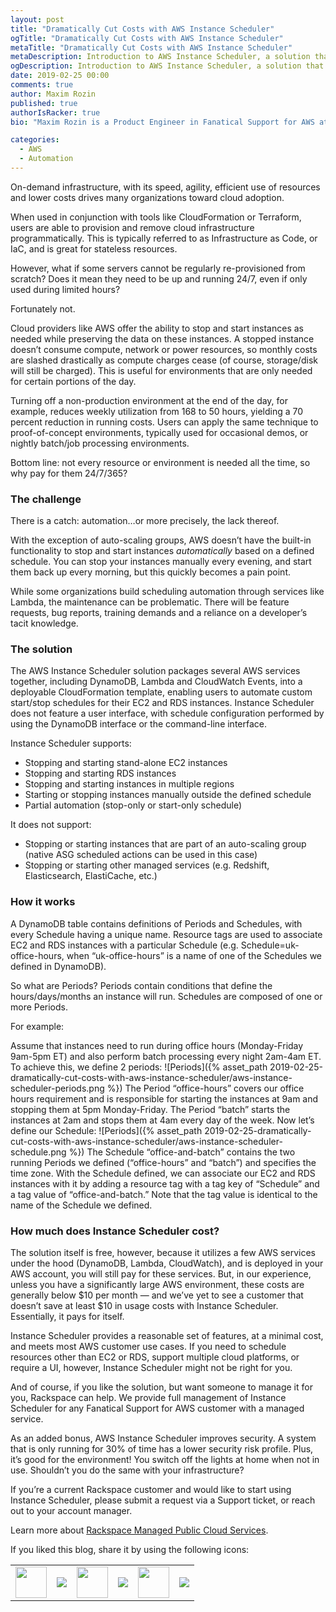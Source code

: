 ```yaml
---
layout: post
title: "Dramatically Cut Costs with AWS Instance Scheduler"
ogTitle: "Dramatically Cut Costs with AWS Instance Scheduler"
metaTitle: "Dramatically Cut Costs with AWS Instance Scheduler"
metaDescription: Introduction to AWS Instance Scheduler, a solution that enables customers to configure custom start and stop schedules for their EC2 and RDS instances.
ogDescription: Introduction to AWS Instance Scheduler, a solution that enables customers to configure custom start and stop schedules for their EC2 and RDS instances.
date: 2019-02-25 00:00
comments: true
author: Maxim Rozin
published: true
authorIsRacker: true
bio: "Maxim Rozin is a Product Engineer in Fanatical Support for AWS at Rackspace, where he has worked since 2009. He spent the last 17 years in IT and holds all 5 of the Associate and Professional level AWS certifications. When he is not at work, Maxim is likely snowboarding or hiking in the Alps."

categories:
  - AWS
  - Automation
---
```


On-demand infrastructure, with its speed, agility, efficient use of resources and lower costs drives many organizations toward cloud adoption. 

When used in conjunction with tools like CloudFormation or Terraform, users are able to provision and remove cloud infrastructure programmatically. This is typically referred to as Infrastructure as Code, or IaC, and is great for stateless resources.

However, what if some servers cannot be regularly re-provisioned from scratch? Does it mean they need to be up and running 24/7, even if only used during limited hours? 

Fortunately not. 

<!-- more -->

Cloud providers like AWS offer the ability to stop and start instances as needed while preserving the data on these instances. A stopped instance doesn’t consume compute, network or power resources, so monthly costs are slashed drastically as compute charges cease (of course, storage/disk will still be charged). This is useful for environments that are only needed for certain portions of the day. 

Turning off a non-production environment at the end of the day, for example, reduces weekly utilization from 168 to 50 hours, yielding a 70 percent reduction in running costs. Users can apply the same technique to proof-of-concept environments, typically used for occasional demos, or nightly batch/job processing environments. 

Bottom line: not every resource or environment is needed all the time, so why pay for them 24/7/365?
 
### The challenge

There is a catch: automation…or more precisely, the lack thereof. 

With the exception of auto-scaling groups, AWS doesn’t have the built-in functionality to stop and start instances *automatically* based on a defined schedule. You can stop your instances manually every evening, and start them back up every morning, but this quickly becomes a pain point. 

While some organizations build scheduling automation through services like Lambda, the maintenance can be problematic. There will be feature requests, bug reports, training demands and a reliance on a developer’s tacit knowledge.
 
### The solution

The AWS Instance Scheduler solution packages several AWS services together, including DynamoDB, Lambda and CloudWatch Events, into a deployable CloudFormation template, enabling users to automate custom start/stop schedules for their EC2 and RDS instances. Instance Scheduler does not feature a user interface, with schedule configuration performed by using the DynamoDB interface or the command-line interface.
 
Instance Scheduler supports:

* Stopping and starting stand-alone EC2 instances
* Stopping and starting RDS instances
* Stopping and starting instances in multiple regions
* Starting or stopping instances manually outside the defined schedule
* Partial automation (stop-only or start-only schedule)

It does not support:

* Stopping or starting instances that are part of an auto-scaling group (native ASG scheduled actions can be used in this case)
* Stopping or starting other managed services (e.g. Redshift, Elasticsearch, ElastiCache, etc.)

### How it works

A DynamoDB table contains definitions of Periods and Schedules, with every Schedule having a unique name. Resource tags are used to associate EC2 and RDS instances with a particular Schedule (e.g. Schedule=uk-office-hours, when “uk-office-hours” is a name of one of the Schedules we defined in DynamoDB). 

So what are Periods? Periods contain conditions that define the hours/days/months an instance will run. Schedules are composed of one or more Periods.

For example:

Assume that instances need to run during office hours (Monday-Friday 9am-5pm ET) and also perform batch processing every night 2am-4am ET. To achieve this, we define 2 periods:
![Periods]({% asset_path 2019-02-25-dramatically-cut-costs-with-aws-instance-scheduler/aws-instance-scheduler-periods.png %})
The Period “office-hours” covers our office hours requirement and is responsible for starting the instances at 9am and stopping them at 5pm Monday-Friday. The Period “batch” starts the instances at 2am and stops them at 4am every day of the week. Now let’s define our Schedule:
![Periods]({% asset_path 2019-02-25-dramatically-cut-costs-with-aws-instance-scheduler/aws-instance-scheduler-schedule.png %})
The Schedule “office-and-batch” contains the two running Periods we defined (“office-hours” and “batch”) and specifies the time zone. With the Schedule defined, we can associate our EC2 and RDS instances with it by adding a resource tag with a tag key of “Schedule” and a tag value of “office-and-batch.” Note that the tag value is identical to the name of the Schedule we defined.

### How much does Instance Scheduler cost? 
The solution itself is free, however, because it utilizes a few AWS services under the hood (DynamoDB, Lambda, CloudWatch), and is deployed in your AWS account, you will still pay for these services. But, in our experience, unless you have a significantly large AWS environment, these costs are generally below $10 per month — and we’ve yet to see a customer that doesn’t save at least $10 in usage costs with Instance Scheduler. Essentially, it pays for itself.

Instance Scheduler provides a reasonable set of features, at a minimal cost, and meets most AWS customer use cases. If you need to schedule resources other than EC2 or RDS, support multiple cloud platforms, or require a UI, however, Instance Scheduler might not be right for you.

And of course, if you like the solution, but want someone to manage it for you, Rackspace can help. We provide full management of Instance Scheduler for any Fanatical Support for AWS customer with a managed service. 
 
As an added bonus, AWS Instance Scheduler improves security. A system that is only running for 30% of time has a lower security risk profile. Plus, it’s good for the environment! You switch off the lights at home when not in use. Shouldn’t you do the same with your infrastructure?

If you’re a current Rackspace customer and would like to start using Instance Scheduler, please submit a request via a Support ticket, or reach out to your account manager. 

Learn more about [Rackspace Managed Public Cloud Services](https://www.rackspace.com/cloud/public). 

<table>
  <tr>If you liked this blog, share it by using the following icons:</tr>
  <tr>
   <td>
       <img src="{% asset_path line-tile.png %}" width=50 >
    </td>
    <td>
      <a href="https://twitter.com/home?status=https%3A//developer.rackspace.com/blog/dramatically-cut-costs-with-aws-instance-scheduler/">
        <img src="{% asset_path shareT.png %}">
      </a>
    </td>
    <td>
       <img src="{% asset_path line-tile.png %}" width=50 >
    </td>
    <td>
      <a href="https://www.facebook.com/sharer/sharer.php?u=https%3A//developer.rackspace.com/blog/dramatically-cut-costs-with-aws-instance-scheduler/">
        <img src="{% asset_path shareFB.png %}">
      </a>
    </td>
    <td>
       <img src="{% asset_path line-tile.png %}" width=50 >
    </td>
    <td>
      <a href="https://www.linkedin.com/shareArticle?mini=true&url=https%3A//developer.rackspace.com/blog/dramatically-cut-costs-with-aws-instance-scheduler&summary=&source=">
        <img src="{% asset_path shareL.png %}">
      </a>
    </td>
  </tr>
</table>


</br>
